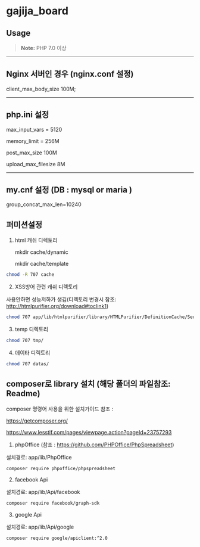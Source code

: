 # gajija_board

## Usage

> **Note:** PHP 7.0 이상

------------------
Nginx 서버인 경우 (nginx.conf 설정)
------------------
client_max_body_size 100M;

-----------------
php.ini 설정
------------------
max_input_vars = 5120

memory_limit = 256M

post_max_size 100M

upload_max_filesize 8M

-----------------
my.cnf 설정 (DB : mysql or maria )
------------------
group_concat_max_len=10240


## 퍼미션설정 
 
1. html 캐쉬 디렉토리
 
   mkdir cache/dynamic

   mkdir cache/template
  ```sh   
  chmod -R 707 cache
  ```

2. XSS방어 관련 캐쉬 디렉토리
 
  사용안하면 성능저하가 생김(디렉토리 변경시 참조: http://htmlpurifier.org/download#toclink1)
  ```sh  
  chmod 707 app/lib/htmlpurifier/library/HTMLPurifier/DefinitionCache/Serializer
  ```

3. temp 디렉토리
  ```sh
  chmod 707 tmp/
  ```
4. 데이타 디렉토리
  ```sh
  chmod 707 datas/
  ```

## composer로 library 설치 (해당 폴더의 파일참조:  Readme) 
 
composer 명령어 사용을 위한 설치가이드 참조 : 

   https://getcomposer.org/
   
   https://www.lesstif.com/pages/viewpage.action?pageId=23757293
 
1. phpOffice (참조 : https://github.com/PHPOffice/PhpSpreadsheet)

  설치경로:	app/lib/PhpOffice
  ```sh  
  composer require phpoffice/phpspreadsheet
  ```
2. facebook Api

  설치경로: app/lib/Api/facebook
  ```sh  
  composer require facebook/graph-sdk
  ```
3. google Api

  설치경로: app/lib/Api/google
  ```sh  
  composer require google/apiclient:^2.0
  ```
